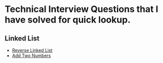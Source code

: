 # Technical Interview Questions that I have solved for quick lookup.

## Linked List

- [Reverse Linked List](./LinkedList/ReverseLinkedList.md)
- [Add Two Numbers](./LinkedList/AddTwoNumbers.md)
